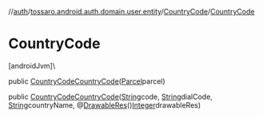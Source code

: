 //[auth](../../../index.md)/[tossaro.android.auth.domain.user.entity](../index.md)/[CountryCode](index.md)/[CountryCode](-country-code.md)

# CountryCode

[androidJvm]\

public [CountryCode](index.md)[CountryCode](-country-code.md)([Parcel](https://developer.android.com/reference/kotlin/android/os/Parcel.html)parcel)

public [CountryCode](index.md)[CountryCode](-country-code.md)([String](https://developer.android.com/reference/kotlin/java/lang/String.html)code, [String](https://developer.android.com/reference/kotlin/java/lang/String.html)dialCode, [String](https://developer.android.com/reference/kotlin/java/lang/String.html)countryName, @[DrawableRes](https://developer.android.com/reference/kotlin/androidx/annotation/DrawableRes.html)()[Integer](https://developer.android.com/reference/kotlin/java/lang/Integer.html)drawableRes)
